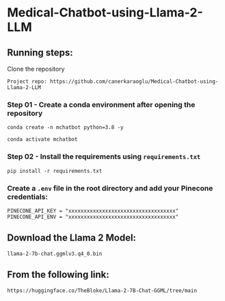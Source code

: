 # Medical-Chatbot-using-Llama-2-LLM

## Running steps:

Clone the repository

```
Project repo: https://github.com/canerkaraoglu/Medical-Chatbot-using-Llama-2-LLM
```

### Step 01 - Create a conda environment after opening the repository

```
conda create -n mchatbot python=3.8 -y
```

```
conda activate mchatbot
```

### Step 02 - Install the requirements using `requirements.txt`

```
pip install -r requirements.txt
```

### Create a `.env` file in the root directory and add your Pinecone credentials:

```
PINECONE_API_KEY = "xxxxxxxxxxxxxxxxxxxxxxxxxxxxxxxxxxx"
PINECONE_API_ENV = "xxxxxxxxxxxxxxxxxxxxxxxxxxxxxxxxxxx"
```

## Download the Llama 2 Model:
```
llama-2-7b-chat.ggmlv3.q4_0.bin
```

## From the following link:

```
https://huggingface.co/TheBloke/Llama-2-7B-Chat-GGML/tree/main
```
